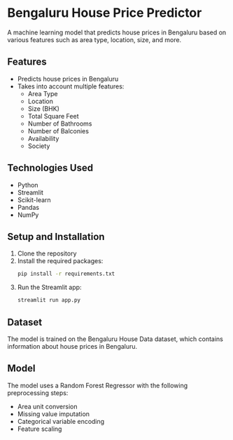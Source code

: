 # Bengaluru House Price Predictor

A machine learning model that predicts house prices in Bengaluru based on various features such as area type, location, size, and more.

## Features

- Predicts house prices in Bengaluru
- Takes into account multiple features:
  - Area Type
  - Location
  - Size (BHK)
  - Total Square Feet
  - Number of Bathrooms
  - Number of Balconies
  - Availability
  - Society

## Technologies Used

- Python
- Streamlit
- Scikit-learn
- Pandas
- NumPy

## Setup and Installation

1. Clone the repository
2. Install the required packages:
   ```bash
   pip install -r requirements.txt
   ```
3. Run the Streamlit app:
   ```bash
   streamlit run app.py
   ```

## Dataset

The model is trained on the Bengaluru House Data dataset, which contains information about house prices in Bengaluru.

## Model

The model uses a Random Forest Regressor with the following preprocessing steps:
- Area unit conversion
- Missing value imputation
- Categorical variable encoding
- Feature scaling 